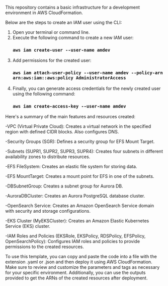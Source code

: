 This repository contains a basic infrastructure for a development environment in AWS CloudFormation.

Below are the steps to create an IAM user using the CLI:

1. Open your terminal or command line.
2. Execute the following command to create a new IAM user:
      ### `aws iam create-user --user-name amdev`
3. Add permissions for the created user:
      ### `aws iam attach-user-policy --user-name amdev --policy-arn arn:aws:iam::aws:policy AdministratorAccess`
4. Finally, you can generate access credentials for the newly created user using the following command:
      ### `aws iam create-access-key --user-name amdev`

Here's a summary of the main features and resources created:

-VPC (Virtual Private Cloud): Creates a virtual network in the specified region with defined CIDR blocks. Also configures DNS.

-Security Groups (SGR): Defines a security group for EFS Mount Target.

-Subnets (SUPR1, SUPR2, SUPR3, SUPR4): Creates four subnets in different availability zones to distribute resources.

-EFS FileSystem: Creates an elastic file system for storing data.

-EFS MountTarget: Creates a mount point for EFS in one of the subnets.

-DBSubnetGroup: Creates a subnet group for Aurora DB.

-AuroraDBCluster: Creates an Aurora PostgreSQL database cluster.

-OpenSearch Service: Creates an Amazon OpenSearch Service domain with security and storage configurations.

-EKS Cluster (MyEKSCluster): Creates an Amazon Elastic Kubernetes Service (EKS) cluster.

-IAM Roles and Policies (EKSRole, EKSPolicy, RDSPolicy, EFSPolicy, OpenSearchPolicy): Configures IAM roles and policies to provide permissions to the created resources.

To use this template, you can copy and paste the code into a file with the extension .yaml or .json and then deploy it using AWS CloudFormation. Make sure to review and customize the parameters and tags as necessary for your specific environment. Additionally, you can use the outputs provided to get the ARNs of the created resources after deployment.

